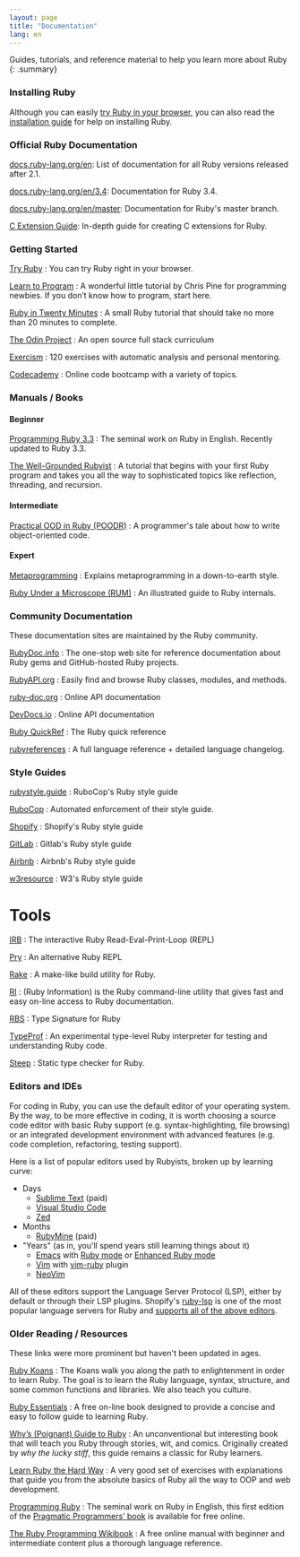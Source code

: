 ```yaml
---
layout: page
title: "Documentation"
lang: en
---
```


Guides, tutorials, and reference material to help you learn more about Ruby
{: .summary}

### Installing Ruby

Although you can easily [try Ruby in your browser][1], you can also read
the [installation guide](installation/) for help on installing Ruby.

### Official Ruby Documentation

[docs.ruby-lang.org/en][docs-rlo]: List of documentation for all Ruby versions released after 2.1.

[docs.ruby-lang.org/en/3.4][docs-rlo-3.4]: Documentation for Ruby 3.4.

[docs.ruby-lang.org/en/master][docs-rlo-master]: Documentation for Ruby's master branch.

[C Extension Guide][docs-rlo-extension]: In-depth guide for creating C extensions for Ruby.

### Getting Started

[Try Ruby][1]
: You can try Ruby right in your browser.

[Learn to Program][8]
: A wonderful little tutorial by Chris Pine for programming newbies. If
  you don’t know how to program, start here.

[Ruby in Twenty Minutes][rubyin20]
: A small Ruby tutorial that should take no more than 20 minutes to
  complete.

[The Odin Project][odin]
: An open source full stack curriculum

[Exercism][exercism]
: 120 exercises with automatic analysis and personal mentoring.

[Codecademy][codecademy]
: Online code bootcamp with a variety of topics.

### Manuals / Books

#### Beginner

[Programming Ruby 3.3][pickaxe]
: The seminal work on Ruby in English. Recently updated to Ruby 3.3.

[The Well-Grounded Rubyist][grounded]
: A tutorial that begins with your first Ruby program and takes you all the way to sophisticated topics like reflection, threading, and recursion.

#### Intermediate

[Practical OOD in Ruby (POODR)][poodr]
: A programmer's tale about how to write object-oriented code.

#### Expert

[Metaprogramming][meta]
: Explains metaprogramming in a down-to-earth style.

[Ruby Under a Microscope (RUM)][microscope]
: An illustrated guide to Ruby internals.

### Community Documentation

These documentation sites are maintained by the Ruby community.

[RubyDoc.info][16]
: The one-stop web site for reference documentation about Ruby gems and
  GitHub-hosted Ruby projects.

[RubyAPI.org][rubyapi-org]
: Easily find and browse Ruby classes, modules, and methods.

[ruby-doc.org][39]
: Online API documentation

[DevDocs.io][40]
: Online API documentation

[Ruby QuickRef][42]
: The Ruby quick reference

[rubyreferences][43]
: A full language reference + detailed language changelog.

### Style Guides

[rubystyle.guide][44]
: RuboCop's Ruby style guide

[RuboCop][45]
: Automated enforcement of their style guide.

[Shopify][46]
: Shopify's Ruby style guide

[GitLab][47]
: Gitlab's Ruby style guide

[Airbnb][48]
: Airbnb's Ruby style guide

[w3resource][49]
: W3's Ruby style guide

# Tools

[IRB][50]
: The interactive Ruby Read-Eval-Print-Loop (REPL)

[Pry][51]
: An alternative Ruby REPL

[Rake][52]
: A make-like build utility for Ruby.

[RI][53]
: (Ruby Information) is the Ruby command-line utility that gives fast and easy on-line access to Ruby documentation.

[RBS][54]
: Type Signature for Ruby

[TypeProf][55]
: An experimental type-level Ruby interpreter for testing and understanding Ruby code.

[Steep][56]
: Static type checker for Ruby.

### Editors and IDEs

For coding in Ruby, you can use the default editor of your operating
system. By the way, to be more effective in coding, it is worth choosing a source code editor with basic Ruby support (e.g.
syntax-highlighting, file browsing) or an integrated development
environment with advanced features (e.g. code completion, refactoring,
testing support).

Here is a list of popular editors used by Rubyists, broken up by
learning curve:

* Days
  * [Sublime Text][37] (paid)
  * [Visual Studio Code][vscode]
  * [Zed][zed]
* Months
  * [RubyMine][27] (paid)
* "Years" (as in, you'll spend years still learning things about it)
  * [Emacs][20] with [Ruby mode][21] or [Enhanced Ruby mode][enh-ruby-mode]
  * [Vim][25] with [vim-ruby][26] plugin
  * [NeoVim][neovim]

All of these editors support the Language Server Protocol (LSP),
either by default or through their LSP plugins. Shopify's
[ruby-lsp][ruby-lsp] is one of the most popular language servers for
Ruby and [supports all of the above editors][ruby-lsp-supported-editors].

### Older Reading / Resources

These links were more prominent but haven't been updated in ages.

[Ruby Koans][2]
: The Koans walk you along the path to enlightenment in order to learn
  Ruby. The goal is to learn the Ruby language, syntax, structure, and
  some common functions and libraries. We also teach you culture.

[Ruby Essentials][7]
: A free on-line book designed to provide a concise
  and easy to follow guide to learning Ruby.

[Why’s (Poignant) Guide to Ruby][5]
: An unconventional but interesting book that will teach you Ruby
  through stories, wit, and comics. Originally created by *why the lucky
  stiff*, this guide remains a classic for Ruby learners.

[Learn Ruby the Hard Way][38]
: A very good set of exercises with explanations that guide you from
  the absolute basics of Ruby all the way to OOP and web development.

[Programming Ruby][9]
: The seminal work on Ruby in English, this first edition of the
  [Pragmatic Programmers’ book][10] is available for free online.

[The Ruby Programming Wikibook][12]
: A free online manual with beginner and intermediate content plus a
  thorough language reference.

[1]: https://try.ruby-lang.org/
[2]: https://rubykoans.com/
[5]: https://poignant.guide
[7]: https://www.techotopia.com/index.php/Ruby_Essentials
[8]: https://pine.fm/LearnToProgram/
[9]: https://ruby-doc.com/docs/ProgrammingRuby/
[10]: https://pragprog.com/titles/ruby5/programming-ruby-3-3-5th-edition/
[12]: https://en.wikibooks.org/wiki/Ruby_programming_language
[16]: https://www.rubydoc.info/
[20]: https://www.gnu.org/software/emacs/
[21]: https://www.emacswiki.org/emacs/RubyMode
[25]: https://www.vim.org/
[26]: https://github.com/vim-ruby/vim-ruby
[27]: https://www.jetbrains.com/ruby/
[37]: https://www.sublimetext.com/
[38]: https://learncodethehardway.org/ruby/
[39]: https://ruby-doc.org/
[40]: https://devdocs.io/ruby/
[42]: https://www.zenspider.com/ruby/quickref.html
[43]: https://rubyreferences.github.io/
[44]: https://rubystyle.guide/
[45]: https://github.com/rubocop/ruby-style-guide
[46]: https://ruby-style-guide.shopify.dev/
[47]: https://docs.gitlab.com/ee/development/backend/ruby_style_guide.html
[48]: https://github.com/airbnb/ruby
[49]: https://www.w3resource.com/ruby/ruby-style-guide.php
[50]: https://github.com/ruby/irb
[51]: https://github.com/pry/pry
[52]: https://github.com/ruby/rake
[53]: https://ruby.github.io/rdoc/RI_md.html
[54]: https://github.com/ruby/rbs
[55]: https://github.com/ruby/typeprof
[56]: https://github.com/soutaro/steep
[codecademy]: https://www.codecademy.com/learn/learn-ruby
[docs-rlo]: https://docs.ruby-lang.org/en
[docs-rlo-3.4]: https://docs.ruby-lang.org/en/3.4
[docs-rlo-master]: https://docs.ruby-lang.org/en/master
[docs-rlo-extension]: https://docs.ruby-lang.org/en/master/extension_rdoc.html
[enh-ruby-mode]: https://github.com/zenspider/enhanced-ruby-mode/
[exercism]: https://exercism.org/tracks/ruby
[grounded]: https://www.manning.com/books/the-well-grounded-rubyist-third-edition
[meta]: https://pragprog.com/titles/ppmetr2/metaprogramming-ruby-2/
[microscope]: https://patshaughnessy.net/ruby-under-a-microscope
[neovim]: https://neovim.io/
[odin]: https://www.theodinproject.com/paths/full-stack-ruby-on-rails/courses/ruby
[pickaxe]: https://pragprog.com/titles/ruby5/programming-ruby-3-3-5th-edition/
[poodr]: https://www.poodr.com/
[ruby-lsp]: https://github.com/Shopify/ruby-lsp
[ruby-lsp-supported-editors]: https://shopify.github.io/ruby-lsp/editors.html
[rubyapi-org]: https://rubyapi.org/
[rubyin20]: https://www.ruby-lang.org/en/documentation/quickstart/
[vscode]: https://code.visualstudio.com/docs/languages/ruby
[zed]: https://zed.dev/

